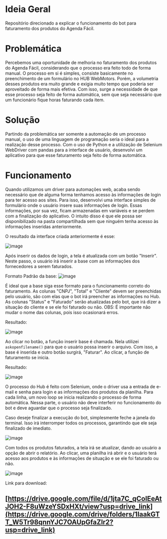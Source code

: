 # Ideia Geral
Repositório direcionado a explicar o funcionamento do bot para faturamento dos produtos do Agenda Fácil.

# Problemática
Percebemos uma oportunidade de melhoria no faturamento dos produtos do Agenda Fácil, considerando que o processo era feito todo de forma manual. O processo em si é simples, consiste basicamente no preenchimento de um formulário no HUB WebMotors. Porém, a volumetria desses produtos era muito grande e exigia muito tempo que poderia ser aproveitado de forma mais efetiva. Com isso, surge a necessidade de que esse processo seja feito de forma automática, sem que seja necessário que um funcionário fique horas faturando cada item.

# Solução
Partindo da problemática ser somente a automação de um processo manual, o uso de uma linguagem de programação seria o ideal para a realização desse processo. Com o uso de Python e a utilização de Selenium WebDriver com pandas para a interface de usuário, desenvolvi um aplicativo para que esse faturamento seja feito de forma automática.

# Funcionamento
Quando utilizamos um driver para automações web, acaba sendo necessário que de alguma forma tenhamos acesso às informações de login para ter acesso aos sites. Para isso, desenvolvi uma interface simples de formulário onde o usuário insere suas informações de login. Essas informações, por sua vez, ficam armazenadas em variáveis e se perdem com a finalização do aplicativo. O intuito disso é que ele possa ser disponibilizado na pasta compartilhada sem que ninguém tenha acesso às informações inseridas anteriormente.
                          
O resultado da interface criada anteriormente é esse:

![image](https://github.com/GabriellpTV/Agenda-Facil/assets/138072118/ff51441e-039e-4b97-b996-6dd766576b04)

Após inserir os dados de login, a tela é atualizada com um botão "Inserir". Neste passo, o usuário irá inserir a base com as informações dos fornecedores a serem faturados.

Formato Padrão da base:
![image](https://github.com/GabriellpTV/Agenda-Facil/assets/138072118/c11e702a-b94b-4c1c-bddb-4e7beefb3edb)

É ideal que a base siga esse formato para o funcionamento correto do faturamento. As colunas "CNPJ", "Total" e "Cliente" devem ser preenchidas pelo usuário, são com elas que o bot irá preencher as informações no Hub. As colunas "Status" e "Faturado" serão atualizadas pelo bot, que irá dizer a situação do cliente e se ele foi faturado ou não.
OBS: É importante não mudar o nome das colunas, pois isso ocasionará erros.

Resultado:

![image](https://github.com/GabriellpTV/Agenda-Facil/assets/138072118/ea6eb569-b8e8-4a95-8faf-9e45920f828f)

Ao clicar no botão, a função inserir base é chamada. Nela utilizei `askopenfilename()` para que o usuário possa inserir o arquivo. Com isso, a base é inserida e outro botão surgirá, "Faturar". Ao clicar, a função de faturamento se inicia.

Resultado:

![image](https://github.com/GabriellpTV/Agenda-Facil/assets/138072118/d2b3f822-0c7c-44e4-bbce-e935a690f885)

O processo do Hub é feito com Selenium, onde o driver usa a entrada de e-mail e senha para login e as informações dos produtos da planilha. Para cada linha, um novo loop se inicia realizando o processo de forma automática. Nessa parte, o usuário não deve interferir no funcionamento do bot e deve aguardar que o processo seja finalizado.

Caso deseje finalizar a execução do bot, simplesmente feche a janela do terminal. Isso irá interromper todos os processos, garantindo que ele seja finalizado de imediato.

![image](https://github.com/GabriellpTV/Agenda-Facil/assets/138072118/843b0bb4-2d8b-4325-88a8-65eeb9752eda)

Com todos os produtos faturados, a tela irá se atualizar, dando ao usuário a opção de abrir o relatório. Ao clicar, uma planilha irá abrir e o usuário terá acesso aos produtos e às informações de situação e se ele foi faturado ou não.

![image](https://github.com/GabriellpTV/Agenda-Facil/assets/138072118/55608ea1-e7ce-40d6-bad5-bb897027b8b5)

Link para download:

[https://drive.google.com/file/d/1jta7C_qColEeAtJOH2-F8uWzeYSDxHXt/view?usp=drive_link](https://drive.google.com/drive/folders/1IaakGTT_W5Tr98qnnYJC7OAUpGfaZIr2?usp=drive_link)
---

